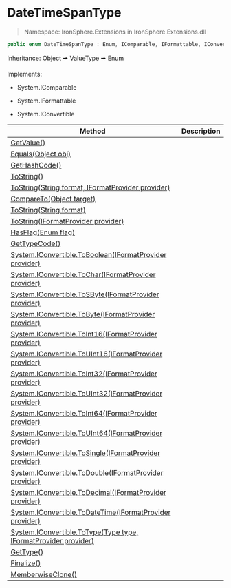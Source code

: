 ﻿# DateTimeSpanType

> Namespace: IronSphere.Extensions in  IronSphere.Extensions.dll



```csharp
public enum DateTimeSpanType : Enum, IComparable, IFormattable, IConvertible
```
Inheritance: Object &#129050; ValueType &#129050; Enum


Implements:
        
* System.IComparable
        
* System.IFormattable
        
* System.IConvertible




| Method | Description |
| --- | --- |
| [GetValue()](Link) |  |
| [Equals(Object obj)](Link) |  |
| [GetHashCode()](Link) |  |
| [ToString()](Link) |  |
| [ToString(String format, IFormatProvider provider)](Link) |  |
| [CompareTo(Object target)](Link) |  |
| [ToString(String format)](Link) |  |
| [ToString(IFormatProvider provider)](Link) |  |
| [HasFlag(Enum flag)](Link) |  |
| [GetTypeCode()](Link) |  |
| [System.IConvertible.ToBoolean(IFormatProvider provider)](Link) |  |
| [System.IConvertible.ToChar(IFormatProvider provider)](Link) |  |
| [System.IConvertible.ToSByte(IFormatProvider provider)](Link) |  |
| [System.IConvertible.ToByte(IFormatProvider provider)](Link) |  |
| [System.IConvertible.ToInt16(IFormatProvider provider)](Link) |  |
| [System.IConvertible.ToUInt16(IFormatProvider provider)](Link) |  |
| [System.IConvertible.ToInt32(IFormatProvider provider)](Link) |  |
| [System.IConvertible.ToUInt32(IFormatProvider provider)](Link) |  |
| [System.IConvertible.ToInt64(IFormatProvider provider)](Link) |  |
| [System.IConvertible.ToUInt64(IFormatProvider provider)](Link) |  |
| [System.IConvertible.ToSingle(IFormatProvider provider)](Link) |  |
| [System.IConvertible.ToDouble(IFormatProvider provider)](Link) |  |
| [System.IConvertible.ToDecimal(IFormatProvider provider)](Link) |  |
| [System.IConvertible.ToDateTime(IFormatProvider provider)](Link) |  |
| [System.IConvertible.ToType(Type type, IFormatProvider provider)](Link) |  |
| [GetType()](Link) |  |
| [Finalize()](Link) |  |
| [MemberwiseClone()](Link) |  |

